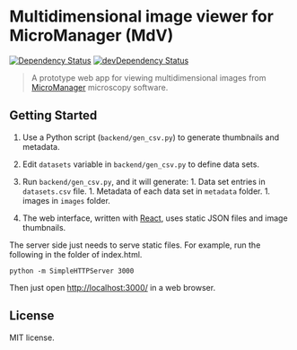 # Multidimensional image viewer for MicroManager (MdV)

[![Dependency Status](https://david-dm.org/hirokai/MicroManagerViewer.svg)](https://david-dm.org/hirokai/MicroManagerViewer)
[![devDependency Status](https://david-dm.org/hirokai/MicroManagerViewer/dev-status.svg)](https://david-dm.org/hirokai/MicroManagerViewer#info=devDependencies)

> A prototype web app for viewing multidimensional images from  [MicroManager](https://www.micro-manager.org/) microscopy software.

## Getting Started

1. Use a Python script (`backend/gen_csv.py`) to generate thumbnails and metadata.
  1. Edit `datasets` variable in `backend/gen_csv.py` to define data sets.
  1. Run `backend/gen_csv.py`, and it will generate:
    1. Data set entries in `datasets.csv` file.
    1. Metadata of each data set in `metadata` folder.
    1. images in `images` folder.

1. The web interface, written with [React](http://facebook.github.io/react/), uses static JSON files and image thumbnails.

The server side just needs to serve static files. For example, run the following in the folder of index.html.

```shell
python -m SimpleHTTPServer 3000
```

Then just open [http://localhost:3000/](http://localhost:3000/) in a web browser.


## License
MIT license.


